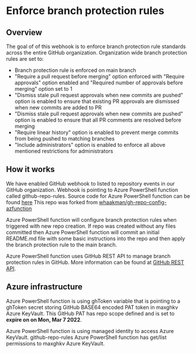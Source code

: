 # Enforce branch protection rules

## Overview

The goal of of this webhook is to enforce branch protection rule standards across the entire GitHub organization. Organization wide branch protection rules are set to:
* Branch protection rule is enforced on main branch
* "Require a pull request before merging" option enforced with "Require approvals" option enabled and "Required number of approvals before merging" option set to 1
* "Dismiss stale pull request approvals when new commits are pushed" option is enabled to ensure that existing PR approvals are dismissed when new commits are added to PR
* "Dismiss stale pull request approvals when new commits are pushed" option is enabled to ensure that all PR comments are resolved before merging
* "Require linear history" option is enabled to prevent merge commits from being pushed to matching branches
* "Include administrators" option is enabled to enforce all above mentioned restrictions for administrators


## How it works
We have enabled GitHub webhook to listed to repository events in our GitHub organization. Webhook is pointing to Azure PowerShell function called github-repo-rules. Source code for Azure PowerShell function can be found [here](https://github.com/automagicallyorg/gh-repo-config-azfunction.) This repo was forked from [whaakman/gh-repo-config-azfunction](https://github.com/whaakman/gh-repo-config-azfunction)

Azure PowerShell function will configure branch protection rules when triggered with new repo creation. If repo was created without any files committed then Azure PowerShell function will commit an initial README.md file with some basic instructions into the repo and then apply the branch protection rule to the main branch.

Azure PowerShell function uses GitHub REST API to manage branch protection rules in GitHub. More information can be found at [GitHub REST API](https://docs.github.com/en/enterprise-cloud@latest/rest/reference/branches#update-branch-protection).

## Azure infrastructure
Azure PowerShell function is using ghToken variable that is pointing to a ghToken secret storing GitHub BASE64 encoded PAT token in maxghkv Azure KeyVault. This GitHub PAT has repo scope defined and is set to **expire on on Mon, Mar 7 2022**.

Azure PowerShell function is using managed identity to access Azure KeyVault. github-repo-rules Azure PowerShell function has get/list permissions to maxghkv Azure KeyVault.
